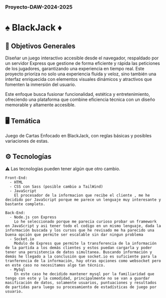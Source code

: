 ### Proyecto-DAW-2024-2025
# ♠️ BlackJack ♦️


## 📜 Objetivos Generales
Diseñar un juego interactivo accesible desde el navegador, respaldado por un servidor Express que gestione de forma eficiente y rápida las peticiones de los jugadores,
garantizando una experiencia en tiempo real. Este proyecto prioriza no solo una experiencia fluida y veloz, sino también una interfaz enriquecida con elementos visuales dinámicos y atractivos que fomenten la inmersión del usuario.

Este enfoque busca fusionar funcionalidad, estética y entretenimiento, ofreciendo una plataforma que combine eficiencia técnica con un diseño memorable y altamente accesible.

## 🖥️ Temática

  Juego de Cartas Enfocado en BlackJack, con reglas básicas y posibles variaciones de estas.

## ⚙️ Tecnologías

 ⚠️ Las tecnologías pueden tener algún que otro cambio.

    Front-End:
      - HTML
      - CSS con Sass (posible cambio a TailWind)
      - JavaScript
        El procesador de la informacion que recibe el cliente , me he decidido por JavaScript porque me parece un lenguaje muy interesante y bastante completo.
      
    Back-End:
      - Node.js con Express
        Lo he seleccionado porque me parecia curioso probar un framework en JavaScript y asi tener todo el codigo en un mismo lenguaje, dada la información buscada y los cursos que he revisado me ha parecido una buena opción que permite ser escalable sin dar ningun problema
      - Socket.io
        Modulo de Express que permite la transferencia de la información de la partida a los demás clientes y estos puedan cargarla y poder tener una persistencia de datos simultanea. Buscando información y demás he llegado a la conclusión que socket.io es suficiente para la tranferencia de la información, hay otras opciones como websocket pero en este caso no necesitamos algo tan técnico.
      - MySql
        En este caso he decidido mantener mysql por la familiaridad que tengo con este y la comodidad, principalmente no se van a guardar masificación de datos, solamente usuarios, puntuaciones y resultados de partidas para luego su procesamiento de estadísticas de juego por usuario.
        
